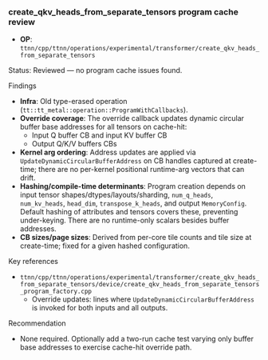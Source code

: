 ### create_qkv_heads_from_separate_tensors program cache review

- **OP**: `ttnn/cpp/ttnn/operations/experimental/transformer/create_qkv_heads_from_separate_tensors`

Status: Reviewed — no program cache issues found.

Findings
- **Infra**: Old type-erased operation (`tt::tt_metal::operation::ProgramWithCallbacks`).
- **Override coverage**: The override callback updates dynamic circular buffer base addresses for all tensors on cache-hit:
  - Input Q buffer CB and input KV buffer CB
  - Output Q/K/V buffers CBs
- **Kernel arg ordering**: Address updates are applied via `UpdateDynamicCircularBufferAddress` on CB handles captured at create-time; there are no per-kernel positional runtime-arg vectors that can drift.
- **Hashing/compile-time determinants**: Program creation depends on input tensor shapes/dtypes/layouts/sharding, `num_q_heads`, `num_kv_heads`, `head_dim`, `transpose_k_heads`, and output `MemoryConfig`. Default hashing of attributes and tensors covers these, preventing under-keying. There are no runtime-only scalars besides buffer addresses.
- **CB sizes/page sizes**: Derived from per-core tile counts and tile size at create-time; fixed for a given hashed configuration.

Key references
- `ttnn/cpp/ttnn/operations/experimental/transformer/create_qkv_heads_from_separate_tensors/device/create_qkv_heads_from_separate_tensors_program_factory.cpp`
  - Override updates: lines where `UpdateDynamicCircularBufferAddress` is invoked for both inputs and all outputs.

Recommendation
- None required. Optionally add a two-run cache test varying only buffer base addresses to exercise cache-hit override path.
